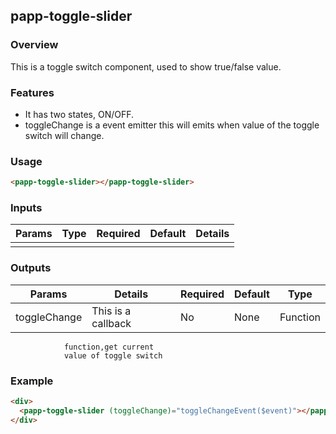 ## papp-toggle-slider

### Overview

This is a toggle switch component, used to show true/false value.

### Features

- It has two states, ON/OFF.
- toggleChange is a event emitter this will emits when value of the toggle switch will change.

### Usage

```html
<papp-toggle-slider></papp-toggle-slider>
```

### Inputs

| Params | Type | Required | Default | Details |
| ------ | ---- | -------- | ------- | ------- |
|        |      |          |         |         |

### Outputs

| Params       | Details              | Required | Default | Type     |
| ------------ | -------------------- | -------- | ------- | -------- |
| toggleChange | This is a callback   | No       | None    | Function |
                function,get current 
                value of toggle switch

### Example
```html
<div>
  <papp-toggle-slider (toggleChange)="toggleChangeEvent($event)"></papp-toggle-slider>
</div>
```
